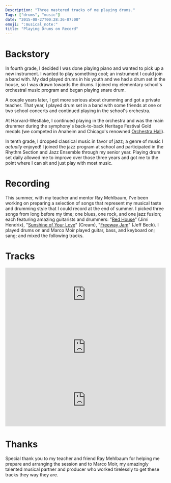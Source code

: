 ```yaml
---
Description: "Three mastered tracks of me playing drums."
Tags: ["drums", "music"]
date: "2015-08-27T00:28:36-07:00"
emoji: ":musical_note:"
title: "Playing Drums on Record"
---
```


# Backstory
In fourth grade, I decided I was done playing piano and wanted to pick up a new instrument.
I wanted to play something cool; an instrument I could join a band with.
My dad played drums in his youth and we had a drum set in the house, so I was drawn towards the drums.
I joined my elementary school's orchestral music program and began playing snare drum.


A couple years later, I got more serious about drumming and got a private teacher.
That year, I played drum set in a band with some friends at one or two school concerts and continued playing in the school's orchestra.

At Harvard-Westlake, I continued playing in the orchestra and was the main drummer during the symphony's back-to-back Heritage Festival Gold medals (we competed in Anaheim and Chicago's renowned [Orchestra Hall](https://en.wikipedia.org/wiki/Symphony_Center)).

In tenth grade, I dropped classical music in favor of jazz; a genre of music I _actually_ enjoyed!
I joined the jazz program at school and participated in the Rhythm Section and Jazz Ensemble through my senior year.
Playing drum set daily allowed me to improve over those three years and got me to the point where I can sit and just play with most music.


# Recording
This summer, with my teacher and mentor Ray Mehlbaum, I've been working on preparing a selection of songs that represent my musical taste and drumming style that I could record at the end of summer.
I picked three songs from long before my time; one blues, one rock, and one jazz fusion; each featuring amazing guitarists and drummers: "[Red House][redhouse]" (Jimi Hendrix), "[Sunshine of Your Love][sunshine]" (Cream), "[Freeway Jam][freeway]" (Jeff Beck).
I played drums on and Marco Moir played guitar, bass, and keyboard on; sang; and mixed the following tracks.


[redhouse]: https://en.wikipedia.org/wiki/Red_House_(song)
[sunshine]: https://en.wikipedia.org/wiki/Sunshine_of_Your_Love
[freeway]: http://www.amazon.com/Freeway-Jam/dp/B00136O3J4


# Tracks
<iframe width="100%" height="166" scrolling="no" frameborder="no" src="https://w.soundcloud.com/player/?url=https%3A//api.soundcloud.com/tracks/221074184&amp;color=ff5500&amp;auto_play=false&amp;hide_related=false&amp;show_comments=true&amp;show_user=true&amp;show_reposts=false"></iframe>
<iframe width="100%" height="166" scrolling="no" frameborder="no" src="https://w.soundcloud.com/player/?url=https%3A//api.soundcloud.com/tracks/221074548&amp;color=ff5500&amp;auto_play=false&amp;hide_related=false&amp;show_comments=true&amp;show_user=true&amp;show_reposts=false"></iframe>
<iframe width="100%" height="166" scrolling="no" frameborder="no" src="https://w.soundcloud.com/player/?url=https%3A//api.soundcloud.com/tracks/221073204&amp;color=ff5500&amp;auto_play=false&amp;hide_related=false&amp;show_comments=true&amp;show_user=true&amp;show_reposts=false"></iframe>

# Thanks
Special thank you to my teacher and friend Ray Mehlbaum for helping me prepare and arranging the session and to Marco Moir, my amazingly talented musical partner and producer who worked tirelessly to get these tracks they way they are.
